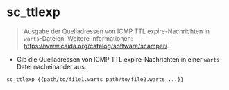 # sc_ttlexp

> Ausgabe der Quelladressen von ICMP TTL expire-Nachrichten in `warts`-Dateien.
> Weitere Informationen: <https://www.caida.org/catalog/software/scamper/>.

- Gib die Quelladressen von ICMP TTL expire-Nachrichten in einer `warts`-Datei nacheinander aus:

`sc_ttlexp {{path/to/file1.warts path/to/file2.warts ...}}`
